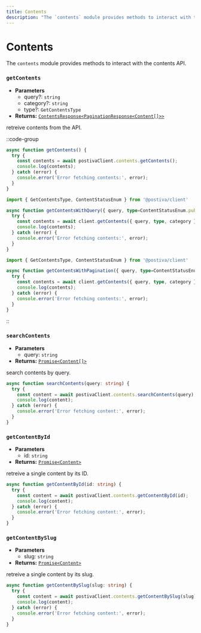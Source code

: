 ```yaml
---
title: Contents
description: "The `contents` module provides methods to interact with the contents API."
---
```


# Contents

The `contents` module provides methods to interact with the contents API.

### `getContents`

- **Parameters**
  - query?: `string`
  - category?: `string`
  - type?: `GetContentsType`
- **Returns:** [`ContentsResponse<PaginationResponse<Content[]>>`](types#contentsresponse)

retreive contents from the API.

::code-group
```typescript [Basic]
async function getContents() {
  try {
    const contents = await postivaClient.contents.getContents();
    console.log(contents);
  } catch (error) {
    console.error('Error fetching contents:', error);
  }
}
```
```ts [With parameters]
import { GetContentsType, ContentStatusEnum } from '@postiva/client'

async function getContentsWithQuery({ query, type=ContentStatusEnum.published, category }: GetContentsType) {
  try {
    const contents = await client.getContents({ query, type, category });
    console.log(contents);
  } catch (error) {
    console.error('Error fetching contents:', error);
  }
}
```
```ts [With pagination]
import { GetContentsType, ContentStatusEnum } from '@postiva/client'

async function getContentsWithPagination({ query, type=ContentStatusEnum.published, category }: GetContentsType) {
  try {
    const contents = await client.getContents({ query, type, category }).pagination({ size: 10, page: 1 })
    console.log(contents);
  } catch (error) {
    console.error('Error fetching contents:', error);
  }
}
```
::

### `searchContents`

- **Parameters**
  - query: `string`
- **Returns:** [`Promise<Content[]>`](types#contentsresponse)

search contents by query.

```typescript
async function searchContents(query: string) {
  try {
    const content = await postivaClient.contents.searchContents(query);
    console.log(content);
  } catch (error) {
    console.error('Error fetching content:', error);
  }
}
```

### `getContentById`

- **Parameters**
  - id: `string`
- **Returns:** [`Promise<Content>`](types#contentsresponse)

retreive a single content by its ID.

```typescript
async function getContentById(id: string) {
  try {
    const content = await postivaClient.contents.getContentById(id);
    console.log(content);
  } catch (error) {
    console.error('Error fetching content:', error);
  }
}
```

### `getContentBySlug`

- **Parameters**
  - slug: `string`
- **Returns:** [`Promise<Content>`](types#contentsresponse)

retreive a single content by its slug.

```typescript
async function getContentBySlug(slug: string) {
  try {
    const content = await postivaClient.contents.getContentBySlug(slug);
    console.log(content);
  } catch (error) {
    console.error('Error fetching content:', error);
  }
}
```